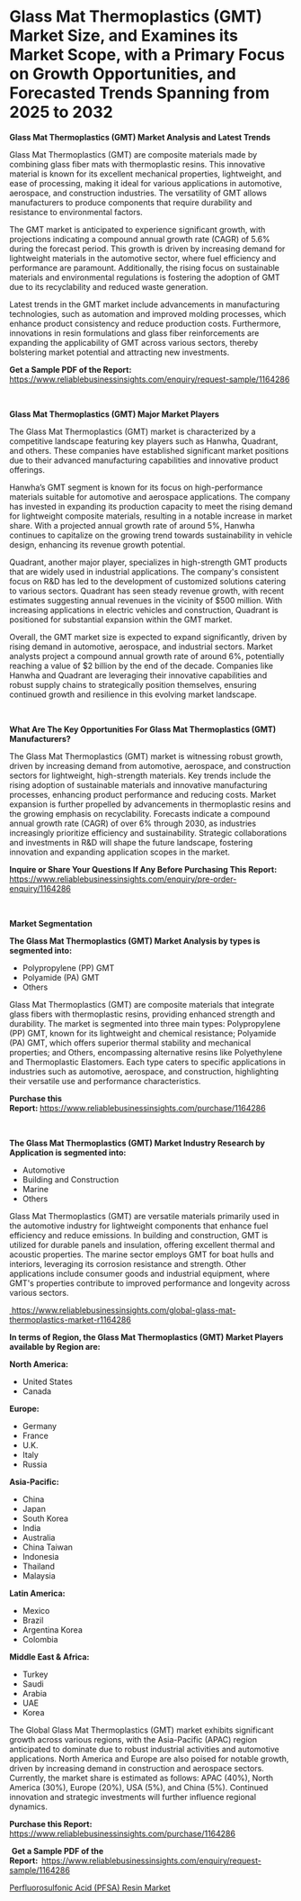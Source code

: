 <p><h1>Glass Mat Thermoplastics (GMT) Market Size, and Examines its Market Scope, with a Primary Focus on Growth Opportunities, and Forecasted Trends Spanning from 2025 to 2032</h1></p><p><strong>Glass Mat Thermoplastics (GMT) Market Analysis and Latest Trends</strong></p>
<p><p>Glass Mat Thermoplastics (GMT) are composite materials made by combining glass fiber mats with thermoplastic resins. This innovative material is known for its excellent mechanical properties, lightweight, and ease of processing, making it ideal for various applications in automotive, aerospace, and construction industries. The versatility of GMT allows manufacturers to produce components that require durability and resistance to environmental factors.</p><p>The GMT market is anticipated to experience significant growth, with projections indicating a compound annual growth rate (CAGR) of 5.6% during the forecast period. This growth is driven by increasing demand for lightweight materials in the automotive sector, where fuel efficiency and performance are paramount. Additionally, the rising focus on sustainable materials and environmental regulations is fostering the adoption of GMT due to its recyclability and reduced waste generation.</p><p>Latest trends in the GMT market include advancements in manufacturing technologies, such as automation and improved molding processes, which enhance product consistency and reduce production costs. Furthermore, innovations in resin formulations and glass fiber reinforcements are expanding the applicability of GMT across various sectors, thereby bolstering market potential and attracting new investments.</p></p>
<p><strong>Get a Sample PDF of the Report:&nbsp;</strong> <a href="https://www.reliablebusinessinsights.com/enquiry/request-sample/1164286?utm_campaign=2234&utm_medium=2&utm_source=Github&utm_content=ia&utm_term=02022025&utm_id=glass-mat-thermoplastics-gmt">https://www.reliablebusinessinsights.com/enquiry/request-sample/1164286</a></p>
<p>&nbsp;</p>
<p><strong>Glass Mat Thermoplastics (GMT) Major Market Players</strong></p>
<p><p>The Glass Mat Thermoplastics (GMT) market is characterized by a competitive landscape featuring key players such as Hanwha, Quadrant, and others. These companies have established significant market positions due to their advanced manufacturing capabilities and innovative product offerings.</p><p>Hanwha’s GMT segment is known for its focus on high-performance materials suitable for automotive and aerospace applications. The company has invested in expanding its production capacity to meet the rising demand for lightweight composite materials, resulting in a notable increase in market share. With a projected annual growth rate of around 5%, Hanwha continues to capitalize on the growing trend towards sustainability in vehicle design, enhancing its revenue growth potential.</p><p>Quadrant, another major player, specializes in high-strength GMT products that are widely used in industrial applications. The company's consistent focus on R&D has led to the development of customized solutions catering to various sectors. Quadrant has seen steady revenue growth, with recent estimates suggesting annual revenues in the vicinity of $500 million. With increasing applications in electric vehicles and construction, Quadrant is positioned for substantial expansion within the GMT market.</p><p>Overall, the GMT market size is expected to expand significantly, driven by rising demand in automotive, aerospace, and industrial sectors. Market analysts project a compound annual growth rate of around 6%, potentially reaching a value of $2 billion by the end of the decade. Companies like Hanwha and Quadrant are leveraging their innovative capabilities and robust supply chains to strategically position themselves, ensuring continued growth and resilience in this evolving market landscape.</p></p>
<p>&nbsp;</p>
<p><strong>What Are The Key Opportunities For Glass Mat Thermoplastics (GMT) Manufacturers?</strong></p>
<p><p>The Glass Mat Thermoplastics (GMT) market is witnessing robust growth, driven by increasing demand from automotive, aerospace, and construction sectors for lightweight, high-strength materials. Key trends include the rising adoption of sustainable materials and innovative manufacturing processes, enhancing product performance and reducing costs. Market expansion is further propelled by advancements in thermoplastic resins and the growing emphasis on recyclability. Forecasts indicate a compound annual growth rate (CAGR) of over 6% through 2030, as industries increasingly prioritize efficiency and sustainability. Strategic collaborations and investments in R&D will shape the future landscape, fostering innovation and expanding application scopes in the market.</p></p>
<p><strong>Inquire or Share Your Questions If Any Before Purchasing This Report:</strong> <a href="https://www.reliablebusinessinsights.com/enquiry/pre-order-enquiry/1164286?utm_campaign=2234&utm_medium=2&utm_source=Github&utm_content=ia&utm_term=02022025&utm_id=glass-mat-thermoplastics-gmt">https://www.reliablebusinessinsights.com/enquiry/pre-order-enquiry/1164286</a></p>
<p>&nbsp;</p>
<p><strong>Market Segmentation</strong></p>
<p><strong>The Glass Mat Thermoplastics (GMT) Market Analysis by types is segmented into:</strong></p>
<p><ul><li>Polypropylene (PP) GMT</li><li>Polyamide (PA) GMT</li><li>Others</li></ul></p>
<p><p>Glass Mat Thermoplastics (GMT) are composite materials that integrate glass fibers with thermoplastic resins, providing enhanced strength and durability. The market is segmented into three main types: Polypropylene (PP) GMT, known for its lightweight and chemical resistance; Polyamide (PA) GMT, which offers superior thermal stability and mechanical properties; and Others, encompassing alternative resins like Polyethylene and Thermoplastic Elastomers. Each type caters to specific applications in industries such as automotive, aerospace, and construction, highlighting their versatile use and performance characteristics.</p></p>
<p><strong>Purchase this Report:&nbsp;</strong><a href="https://www.reliablebusinessinsights.com/purchase/1164286?utm_campaign=2234&utm_medium=2&utm_source=Github&utm_content=ia&utm_term=02022025&utm_id=glass-mat-thermoplastics-gmt">https://www.reliablebusinessinsights.com/purchase/1164286</a></p>
<p>&nbsp;</p>
<p><strong>The Glass Mat Thermoplastics (GMT) Market Industry Research by Application is segmented into:</strong></p>
<p><ul><li>Automotive</li><li>Building and Construction</li><li>Marine</li><li>Others</li></ul></p>
<p><p>Glass Mat Thermoplastics (GMT) are versatile materials primarily used in the automotive industry for lightweight components that enhance fuel efficiency and reduce emissions. In building and construction, GMT is utilized for durable panels and insulation, offering excellent thermal and acoustic properties. The marine sector employs GMT for boat hulls and interiors, leveraging its corrosion resistance and strength. Other applications include consumer goods and industrial equipment, where GMT's properties contribute to improved performance and longevity across various sectors.</p></p>
<p><a href="https://www.reliablebusinessinsights.com/global-glass-mat-thermoplastics-market-r1164286?utm_campaign=2234&utm_medium=2&utm_source=Github&utm_content=ia&utm_term=02022025&utm_id=glass-mat-thermoplastics-gmt">&nbsp;https://www.reliablebusinessinsights.com/global-glass-mat-thermoplastics-market-r1164286</a></p>
<p><strong>In terms of Region, the Glass Mat Thermoplastics (GMT) Market Players available by Region are:</strong></p>
<p>
    <p> <strong> North America: </strong>
        <ul>
            <li>United States</li>
            <li>Canada</li>
        </ul>
        </p> 
    <p> <strong> Europe: </strong>
        <ul>
            <li>Germany</li>
            <li>France</li>
            <li>U.K.</li>
            <li>Italy</li>
            <li>Russia</li>
        </ul>
        </p> 
    <p> <strong> Asia-Pacific: </strong>
        <ul>
            <li>China</li>
            <li>Japan</li>
            <li>South Korea</li>
            <li>India</li>
            <li>Australia</li>
            <li>China Taiwan</li>
            <li>Indonesia</li>
            <li>Thailand</li>
            <li>Malaysia</li>
        </ul>
        </p> 
    <p> <strong> Latin America: </strong>
        <ul>
            <li>Mexico</li>
            <li>Brazil</li>
            <li>Argentina Korea</li>
            <li>Colombia</li>
        </ul>
        </p> 
    <p> <strong> Middle East & Africa: </strong>
        <ul>
            <li>Turkey</li>
            <li>Saudi</li>
            <li>Arabia</li>
            <li>UAE</li>
            <li>Korea</li>
        </ul>
    </p>
    </p>
<p><p>The Global Glass Mat Thermoplastics (GMT) market exhibits significant growth across various regions, with the Asia-Pacific (APAC) region anticipated to dominate due to robust industrial activities and automotive applications. North America and Europe are also poised for notable growth, driven by increasing demand in construction and aerospace sectors. Currently, the market share is estimated as follows: APAC (40%), North America (30%), Europe (20%), USA (5%), and China (5%). Continued innovation and strategic investments will further influence regional dynamics.</p></p>
<p><strong>Purchase this Report: </strong><a href="https://www.reliablebusinessinsights.com/purchase/1164286?utm_campaign=2234&utm_medium=2&utm_source=Github&utm_content=ia&utm_term=02022025&utm_id=glass-mat-thermoplastics-gmt">https://www.reliablebusinessinsights.com/purchase/1164286</a></p>
<p>&nbsp;<strong>Get a Sample PDF of the Report:&nbsp;&nbsp;</strong><a href="https://www.reliablebusinessinsights.com/enquiry/request-sample/1164286?utm_campaign=2234&utm_medium=2&utm_source=Github&utm_content=ia&utm_term=02022025&utm_id=glass-mat-thermoplastics-gmt">https://www.reliablebusinessinsights.com/enquiry/request-sample/1164286</a></p>
<p><strong></strong></p>
<p><p><a href="https://github.com/hillsmyung726/Market-Research-Report-List-1/blob/main/perfluorosulfonic-acid-pfsa-resin-market.md?utm_campaign=2234&utm_medium=2&utm_source=Github&utm_content=ia&utm_term=02022025&utm_id=glass-mat-thermoplastics-gmt">Perfluorosulfonic Acid (PFSA) Resin Market</a></p></p>